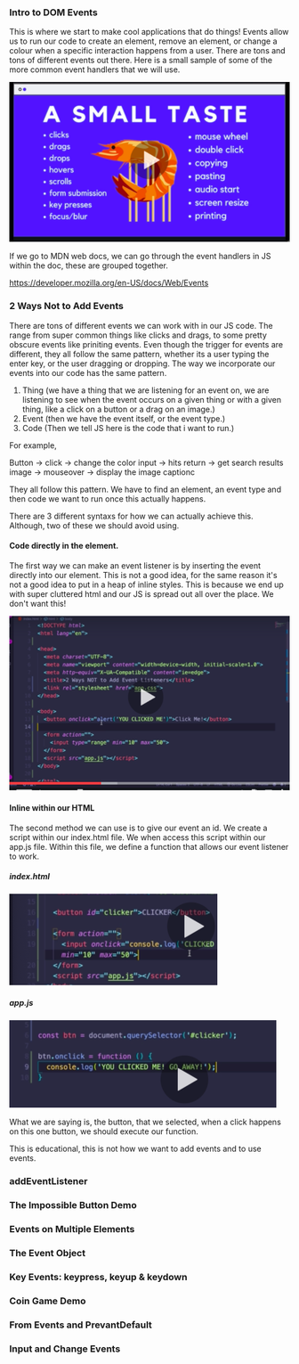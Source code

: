 ### Intro to DOM Events 

This is where we start to make cool applications that do things! Events allow us to run our code to create an element, remove an element, or change a colour when a specific interaction happens from a user. There are tons and tons of different events out there. Here is a small sample of some of the more common event handlers that we will use. 

![images](/images/section15/eventssample.png)

If we go to MDN web docs, we can go through the event handlers in JS within the doc, these are grouped together.  

https://developer.mozilla.org/en-US/docs/Web/Events


### 2 Ways Not to Add Events 

There are tons of different events we can work with in our JS code. The range from super common things like clicks and drags, to some pretty obscure events like priniting events. Even though the trigger for events are different, they all follow the same pattern, whether its a user typing the enter key, or the user dragging or dropping. The way we incorporate our events into our code has the same pattern. 

1. Thing (we have a thing that we are listening for an event on, we are listening to see when the event occurs on a given thing or with a given thing, like a click on a button or a drag on an image.)
2. Event (then we have the event itself, or the event type.)
3. Code (Then we tell JS here is the code that i want to run.)

For example, 

Button -> click -> change the color 
input -> hits return -> get search results
image -> mouseover -> display the image captionc

They all follow this pattern. We have to find an element, an event type and then code we want to run once this actually happens. 

There are 3 different syntaxs for how we can actually achieve this. Although, two of these we should avoid using. 

#### Code directly in the element. 

The first way we can make an event listener is by inserting the event directly into our element. This is not a good idea, for the same reason it's not a good idea to put in a heap of inline styles. This is because we end up with super cluttered html and our JS is spread out all over the place.  We don't want this! 

![images](/images/section15/onclickmethod1.png)

#### Inline within our HTML 

The second method we can use is to give our event an id. We create a script within our index.html file. We when access this script within our app.js file. Within this file, we define a function that allows our event listener to work. 

##### index.html 

![images](/images/section15/listenindex.png)

##### app.js 

![images](/images/section15/listenindex1.png)

 What we are saying is, the button, that we selected, when a click happens on this one button, we should execute our function. 

This is educational, this is not how we want to add events and to use events. 


### addEventListener 


### The Impossible Button Demo


### Events on Multiple Elements 


### The Event Object 


### Key Events: keypress, keyup & keydown 


### Coin Game Demo 


### From Events and PrevantDefault 


### Input and Change Events 
